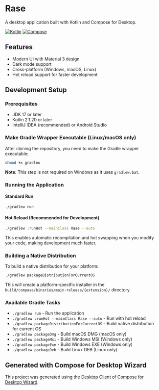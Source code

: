 # Rase

A desktop application built with Kotlin and Compose for Desktop.

[![Kotlin](https://img.shields.io/badge/Kotlin-2.1.20-blue.svg?logo=kotlin)](https://kotlinlang.org) [![Compose](https://img.shields.io/badge/Compose-1.8.0-blue.svg?logo=jetpack-compose)](https://www.jetbrains.com/lp/compose-multiplatform/)

## Features

- Modern UI with Material 3 design
- Dark mode support
- Cross-platform (Windows, macOS, Linux)
- Hot reload support for faster development

## Development Setup

### Prerequisites

- JDK 17 or later
- Kotlin 2.1.20 or later
- IntelliJ IDEA (recommended) or Android Studio

### Make Gradle Wrapper Executable (Linux/macOS only)

After cloning the repository, you need to make the Gradle wrapper executable:

```bash
chmod +x gradlew
```

**Note:** This step is not required on Windows as it uses `gradlew.bat`.

### Running the Application

#### Standard Run
```bash
./gradlew run
```

#### Hot Reload (Recommended for Development)
```bash
./gradlew :runHot --mainClass Rase --auto
```

This enables automatic recompilation and hot swapping when you modify your code, making development much faster.

### Building a Native Distribution

To build a native distribution for your platform:

```bash
./gradlew packageDistributionForCurrentOS
```

This will create a platform-specific installer in the `build/compose/binaries/main-release/{extension}/` directory.

### Available Gradle Tasks

- `./gradlew run` - Run the application
- `./gradlew :runHot --mainClass Rase --auto` - Run with hot reload
- `./gradlew packageDistributionForCurrentOS` - Build native distribution for current OS
- `./gradlew packageDmg` - Build macOS DMG (macOS only)
- `./gradlew packageMsi` - Build Windows MSI (Windows only)
- `./gradlew packageExe` - Build Windows EXE (Windows only)
- `./gradlew packageDeb` - Build Linux DEB (Linux only)


## Generated with Compose for Desktop Wizard

This project was generated using the [Desktop Client of Compose for Desktop Wizard](https://github.com/zahid4kh/compose-for-desktop/tree/desktop).